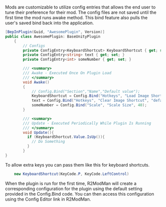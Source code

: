 Mods are customizable to utilize config entries that allows the end user to tune their preference for their mod.
The config files are not saved until the first time the mod runs awake method. This bind feature also pulls the
user's saved bind back into the application. 

```csharp
[BepInPlugin(Guid, "AwesomePlugin", Version)]
public class AwesomePlugin: BaseUnityPlugin
    {
        // Configs
        private ConfigEntry<KeyboardShortcut> KeyboardShortcut { get; set; }
        private ConfigEntry<string> text { get; set; }
        private ConfigEntry<int> someNumber { get; set; }

        /// <summary>
        /// Awake - Executed Once On Plugin Load
        /// </summary>
        void Awake()
        {
            // Config.Bind("Section","Name","Default value");
            KeyboardShortcut = Config.Bind("Hotkeys", "Load Image Shortcut", new KeyboardShortcut(KeyCode.F1));
            text = Config.Bind("Hotkeys", "Clear Image Shortcut", "default string");
            someNumber = Config.Bind("Scale", "Scale Size", 40);
        }

        /// <summary>
        /// Update - Executed Periodically While Plugin Is Running
        /// </summary>
        void Update(){
          if (KeyboardShortcut.Value.IsUp()){
            // Do Something
          }
        }
}
```

To allow extra keys you can pass them like this for keyboard shortcuts.
```csharp
    new KeyboardShortcut(KeyCode.P, KeyCode.LeftControl)
```

When the plugin is run for the first time, R2ModMan will create a corresponding configuration for the plugin using the default setting provided in the Config.Bind code. You can then access this configuration using the Config Editor link in R2ModMan.
